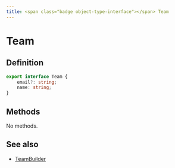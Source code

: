 ```yaml
---
title: <span class="badge object-type-interface"></span> Team
---
```

# <span class="badge object-type-interface"></span> Team

## Definition

```typescript
export interface Team {
	email?: string;
	name: string;
}

```
## Methods

No methods.
## See also

 * <span class="badge builder"></span> [TeamBuilder](./builder-TeamBuilder.md)
